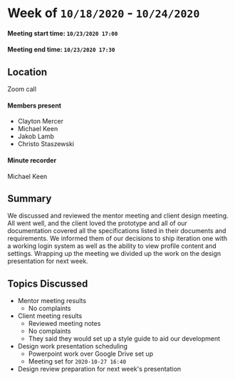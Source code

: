 #  Week of `10/18/2020` - `10/24/2020`
####  Meeting start time: `10/23/2020 17:00`
####  Meeting end time: `10/23/2020 17:30`
##  Location
Zoom call
####  Members present
- Clayton Mercer
- Michael Keen 
- Jakob Lamb
- Christo Staszewski
####  Minute recorder
Michael Keen
## Summary
We discussed and reviewed the mentor meeting and client design meeting.
All went well, and the client loved the prototype and all of our documentation 
covered all the specifications listed in their documents and requirements.
We informed them of our decisions to ship iteration one with a working login 
system as well as the ability to view profile content and settings. Wrapping up the
meeting we divided up the work on the design presentation for next week. 

##  Topics Discussed
- Mentor meeting results
    - No complaints
- Client meeting results
    - Reviewed meeting notes
    - No complaints
    - They said they would set up a style guide to aid our development
- Design work presentation scheduling
    - Powerpoint work over Google Drive set up
    - Meeting set for `2020-10-27 16:40`
- Design review preparation for next week's presentation



